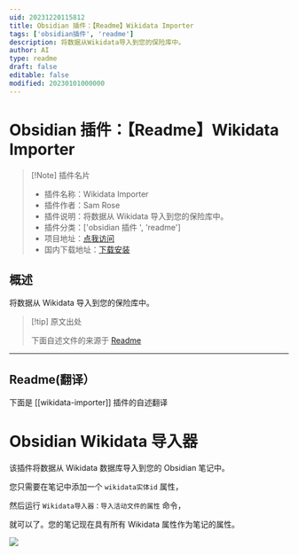 ```yaml
---
uid: 20231220115812
title: Obsidian 插件：【Readme】Wikidata Importer
tags: ['obsidian插件', 'readme']
description: 将数据从Wikidata导入到您的保险库中。
author: AI
type: readme
draft: false
editable: false
modified: 20230101000000
---
```


# Obsidian 插件：【Readme】Wikidata Importer

> [!Note] 插件名片
> - 插件名称：Wikidata Importer
> - 插件作者：Sam Rose
> - 插件说明：将数据从 Wikidata 导入到您的保险库中。
> - 插件分类：['obsidian 插件 ', 'readme']
> - 项目地址：[点我访问](https://github.com/samwho/obsidian-wikidata-importer)
> - 国内下载地址：[下载安装](https://pkmer.cn/products/plugin/pluginMarket/?wikidata-importer)

## 概述

将数据从 Wikidata 导入到您的保险库中。

> [!tip] 原文出处
>
>下面自述文件的来源于 [Readme](https://ghproxy.net/https://raw.githubusercontent.com/samwho/obsidian-wikidata-importer/main/README.md)

---

## Readme(翻译）

下面是 [[wikidata-importer]] 插件的自述翻译

# Obsidian Wikidata 导入器

该插件将数据从 Wikidata 数据库导入到您的 Obsidian 笔记中。

您只需要在笔记中添加一个 `wikidata实体id` 属性，

然后运行 `Wikidata导入器：导入活动文件的属性` 命令，

就可以了。您的笔记现在具有所有 Wikidata 属性作为笔记的属性。

![](https://cdn.pkmer.cn/covers/wikidata-importer_2_0.gif)
